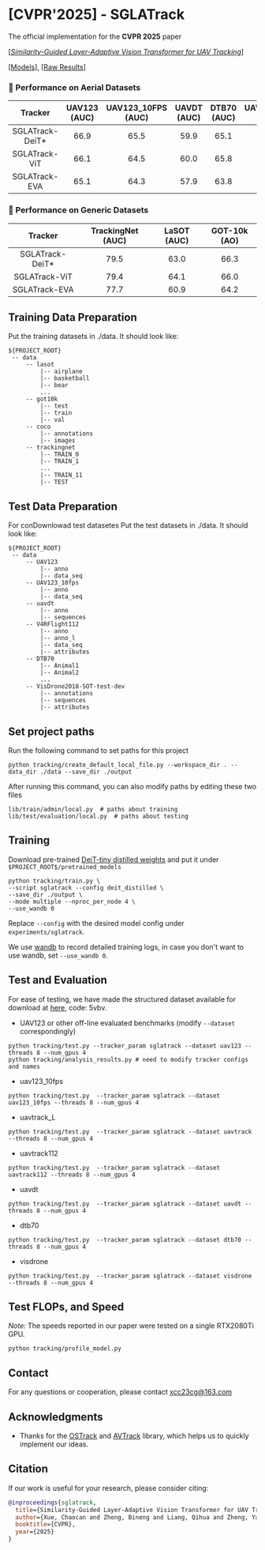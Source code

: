 # [CVPR'2025] - SGLATrack

The official implementation for the **CVPR 2025** paper

\[[_Similarity-Guided Layer-Adaptive Vision Transformer for UAV Tracking_](https://arxiv.org/abs/2503.06625)\]

[[Models](https://drive.google.com/drive/folders/1sHL7aFVZFwkPy6js48x-EKfoZC7oJc9X?usp=sharing)], [[Raw Results](https://drive.google.com/drive/folders/1ss-KQqPsfIXeOcl_h3w6Q09dEk07DjUy?usp=sharing)]


### :star2: Performance on Aerial Datasets

| Tracker      | UAV123 (AUC) | UAV123_10FPS (AUC) | UAVDT (AUC) | DTB70 (AUC) | UAVTrack112 (AUC) | UAVTrack_L (AUC) |
|:------------:|:------------:|:-----------:|:-----------------:|:---------------:|:------------:|:-----------:|
| SGLATrack-DeiT* | 66.9       | 65.5       | 59.9              | 65.1            | 67.5         | 64.0     |
| SGLATrack-ViT | 66.1         | 64.5       | 60.0              | 65.8            | 67.3         | 64.3       | 
| SGLATrack-EVA | 65.1         | 64.3        | 57.9            | 63.8           | 66.9         | 64.7        | 

### :star2: Performance on Generic Datasets
| Tracker      | TrackingNet (AUC) | LaSOT (AUC) | GOT-10k (AO) |
|:------------:|:------------:|:-----------:|:-----------------:|
| SGLATrack-DeiT* | 79.5      | 63.0       | 66.3             |
| SGLATrack-ViT | 79.4        | 64.1       | 66.0             |
| SGLATrack-EVA | 77.7         | 60.9       | 64.2            |


## Training Data Preparation
Put the training datasets in ./data. It should look like:
   ```
   ${PROJECT_ROOT}
    -- data
        -- lasot
            |-- airplane
            |-- basketball
            |-- bear
            ...
        -- got10k
            |-- test
            |-- train
            |-- val
        -- coco
            |-- annotations
            |-- images
        -- trackingnet
            |-- TRAIN_0
            |-- TRAIN_1
            ...
            |-- TRAIN_11
            |-- TEST
   ```

## Test Data Preparation
For conDownlowad test datasetes
Put the test datasets in ./data. It should look like:
   ```
   ${PROJECT_ROOT}
    -- data
        -- UAV123
            |-- anno
            |-- data_seq
        -- UAV123_10fps
            |-- anno
            |-- data_seq
        -- uavdt
            |-- anno
            |-- sequences
        -- V4RFlight112
            |-- anno
            |-- anno_l
            |-- data_seq
            |-- attributes
        -- DTB70
            |-- Animal1
            |-- Animal2
            ...
        -- VisDrone2018-SOT-test-dev
            |-- annotations
            |-- sequences
            |-- attributes
   ```

## Set project paths
Run the following command to set paths for this project
```
python tracking/create_default_local_file.py --workspace_dir . --data_dir ./data --save_dir ./output
```
After running this command, you can also modify paths by editing these two files
```
lib/train/admin/local.py  # paths about training
lib/test/evaluation/local.py  # paths about testing
```


## Training
Download pre-trained [DeiT-tiny distilled weights](https://dl.fbaipublicfiles.com/deit/deit_tiny_distilled_patch16_224-b40b3cf7.pth) and put it under `$PROJECT_ROOT$/pretrained_models` 

```
python tracking/train.py \
--script sglatrack --config deit_distilled \
--save_dir ./output \
--mode multiple --nproc_per_node 4 \
--use_wandb 0
```

Replace `--config` with the desired model config under `experiments/sglatrack`.

We use [wandb](https://github.com/wandb/client) to record detailed training logs, in case you don't want to use wandb, set `--use_wandb 0`.


## Test and Evaluation
For ease of testing, we have made the structured dataset available for download at [here](https://pan.baidu.com/s/1MaeGLRcAUbJxksbF_CrOeQ?pwd=5vbv), code: 5vbv.
- UAV123 or other off-line evaluated benchmarks (modify `--dataset` correspondingly)
```
python tracking/test.py --tracker_param sglatrack --dataset uav123 --threads 8 --num_gpus 4
python tracking/analysis_results.py # need to modify tracker configs and names
```
- uav123_10fps
```
python tracking/test.py  --tracker_param sglatrack --dataset uav123_10fps --threads 8 --num_gpus 4
```
- uavtrack_L
```
python tracking/test.py  --tracker_param sglatrack --dataset uavtrack --threads 8 --num_gpus 4
```
- uavtrack112
```
python tracking/test.py  --tracker_param sglatrack --dataset uavtrack112 --threads 8 --num_gpus 4
```
- uavdt
```
python tracking/test.py  --tracker_param sglatrack --dataset uavdt --threads 8 --num_gpus 4
```
- dtb70
```
python tracking/test.py  --tracker_param sglatrack --dataset dtb70 --threads 8 --num_gpus 4
```
- visdrone
```
python tracking/test.py  --tracker_param sglatrack --dataset visdrone --threads 8 --num_gpus 4
```

## Test FLOPs, and Speed
*Note:* The speeds reported in our paper were tested on a single RTX2080Ti GPU.

```
python tracking/profile_model.py
```


## Contact
For any questions or cooperation, please contact xcc23cg@163.com


## Acknowledgments
* Thanks for the [OSTrack](https://github.com/botaoye/OSTrack) and [AVTrack](https://github.com/wuyou3474/AVTrack) library, which helps us to quickly implement our ideas.



## Citation
If our work is useful for your research, please consider citing:

```Bibtex
@inproceedings{sglatrack,
  title={Similarity-Guided Layer-Adaptive Vision Transformer for UAV Tracking},
  author={Xue, Chaocan and Zhong, Bineng and Liang, Qihua and Zheng, Yaozong and Li, Ning and Xue, Yuanliang and Song, Shuxiang},
  booktitle={CVPR},
  year={2025}
}
```
